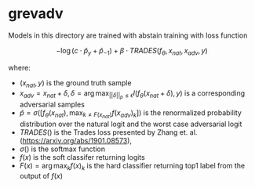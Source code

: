 # grevadv

Models in this directory are trained with abstain training with loss function

```math
- \log (c \cdot \hat{p}_y + \hat{p}_{-1}) + \beta \cdot TRADES(f_\theta, x_{nat}, x_{adv}, y)
```

where:
- $`(x_{nat}, y)`$ is the ground truth sample
- $`x_{adv} = x_{nat} + \delta, \delta = \arg\max_{||\delta||_p \leq \epsilon} l(f_\theta(x_{nat}+\delta), y)`$ is a corresponding adversarial samples
- $`\hat{p} = \sigma([f_\theta(x_{nat}), \max_{k \neq F(x_{nat})}f(x_{adv})_k])`$ is the renormalized probability distribution over the natural logit and
the worst case adversarial logit
- $`TRADES()`$ is the Trades loss presented by Zhang et. al. (https://arxiv.org/abs/1901.08573),
- $`\sigma()`$ is the softmax function
- $`f(x)`$ is the soft classifer returning logits
- $`F(x) = \arg\max_k f(x)_k`$ is the hard classifier returning top1 label from the output of $`f(x)`$
